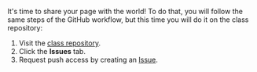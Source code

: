 It's time to share your page with the world! To do that, you will follow the same steps of the GitHub workflow, but this time you will do it on the class repository:

1. Visit the [class repository](https://github.com/githubschool/on-demand-github-pages/).
1. Click the **Issues** tab.
1. Request push access by creating an [Issue](https://github.com/githubschool/on-demand-github-pages/issues/).
